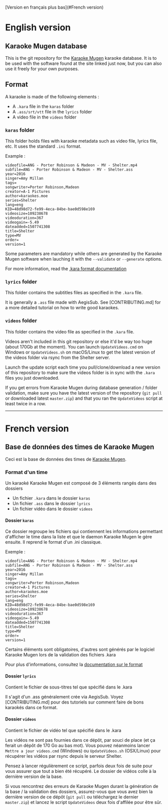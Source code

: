 ﻿[Version en français plus bas](#French version)

# English version

## Karaoke Mugen database

This is the git repository for the [Karaoke Mugen](http://mugen.karaokes.moe) karaoke database. It is to be used with the software found at the site linked just now, but you can also use it freely for your own purposes.

## Format

A karaoke is made of the following elements :

* A `.kara` file in the `karas` folder
* A `.ass/srt/vtt` file in the `lyrics` folder
* A video file in the `videos` folder

### `karas` folder

This folder holds files with karaoke metadata such as video file, lyrics file, etc. It uses the standard `.ini` format.

Example :
```
videofile=ANG - Porter Robinson & Madeon - MV - Shelter.mp4
subfile=ANG - Porter Robinson & Madeon - MV - Shelter.ass
year=2016
singer=Amy Millan
tags=
songwriter=Porter Robinson,Madeon
creator=A-1 Pictures
author=karaokes.moe
series=Shelter
lang=eng
KID=48d98d72-fe99-4eca-84be-bae0d598e169
videosize=109238678
videoduration=367
videogain=-5.49
dateadded=1507741308
title=Shelter
type=MV
order=
version=1
```

Some parameters are mandatory while others are generated by the Karaoke Mugen software when lauching it with the `--validate` or `--generate` options.

For more information, read the [.kara format documentation](docs/karaformat.md)

### `lyrics` folder

This folder contains the subtitles files as specified in the `.kara` file.

It is generally a `.ass` file made with AegisSub. See [CONTRIBUTING.md] for a more detailed tutorial on how to write good karaokes.

### `videos` folder

This folder contains the video file as specified in the `.kara` file.

Videos aren't included in this git repository or else it'd be way too huge (about 170Gb at the moment). You can launch `UpdateVideos.cmd` on Windows or `UpdateVideos.sh` on macOS/Linux to get the latest version of the videos folder via rsync from the Shelter server.

Launch the update script each time you pull/clone/download a new version of this repository to make sure the videos folder is in sync with the `.kara` files you just downloaded.

If you get errors from Karaoke Mugen during database generation / folder validation, make sure you have the latest version of the repository (`git pull` or downloaded latest `master.zip`) and that you ran the `UpdateVideos` script at least twice in a row.

---

# French version

## Base de données des times de Karaoke Mugen

Ceci est la base de données des times de [Karaoke Mugen](http://mugen.karaokes.moe).

### Format d'un time

Un karaoké Karaoke Mugen est composé de 3 éléments rangés dans des dossiers

* Un fichier `.kara` dans le dossier `karas`
* Un fichier `.ass` dans le dossier `lyrics`
* Un fichier vidéo dans le dossier `videos`

#### Dossier `karas`

Ce dossier regroupe les fichiers qui contiennent les informations permettant d'afficher le time dans la liste et que le daemon Karaoke Mugen le gère ensuite. Il reprend le format d'un .ini classique.

Exemple :
```
videofile=ANG - Porter Robinson & Madeon - MV - Shelter.mp4
subfile=ANG - Porter Robinson & Madeon - MV - Shelter.ass
year=2016
singer=Amy Millan
tags=
songwriter=Porter Robinson,Madeon
creator=A-1 Pictures
author=karaokes.moe
series=Shelter
lang=eng
KID=48d98d72-fe99-4eca-84be-bae0d598e169
videosize=109238678
videoduration=367
videogain=-5.49
dateadded=1507741308
title=Shelter
type=MV
order=
version=1
```

Certains éléments sont obligatoires, d'autres sont générés par le logiciel Karaoke Mugen lors de la validation des fichiers .kara

Pour plus d'informations, consultez la [documentation sur le format](docs/french/karaoke.md)

#### Dossier `lyrics`

Contient le fichier de sous-titres tel que spécifié dans le .kara

Il s'agit d'un .ass généralement crée via AegisSub. Voyez [CONTRIBUTING.md] pour des tutoriels sur comment faire de bons karaokés dans ce format.

#### Dossier `videos`

Contient le fichier de vidéo tel que spécifié dans le .kara

Les vidéos ne sont pas fournies dans ce dépôt, par souci de place (et ça ferait un dépôt de 170 Go au bas mot). Vous pouvez néanmoins lancer `Mettre a jour videos.cmd` (Windows) ou `UpdateVideos.sh` (OSX/Linux) pour récupérer les vidéos par rsync depuis le serveur Shelter.

Pensez à lancer régulièrement ce script, parfois deux fois de suite pour vous assurer que tout a bien été récupéré. Le dossier de vidéos colle à la dernière version de la base.

Si vous rencontrez des erreurs de Karaoke Mugen durant la génération de la base / la validation des dossiers, assurez-vous que vous avez bien la dernière version de ce dépôt (`git pull` ou téléchargez le dernier `master.zip`) et lancez le script `UpdateVideos` deux fois d'affilée pour être sûr.

